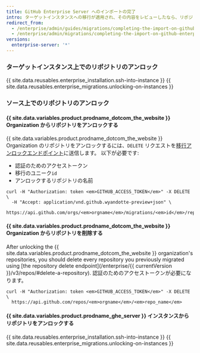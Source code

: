 ```yaml
---
title: GitHub Enterprise Server へのインポートの完了
intro: ターゲットインスタンスへの移行が適用され、その内容をレビューしたなら、リポジトリをアンロックし、ソースからそれらを削除します。 ソースデータを削除する前に、すべてが期待どおりに機能していることを確認するため2週間ほど待つことをおすすめします。
redirect_from:
  - /enterprise/admin/guides/migrations/completing-the-import-on-github-enterprise/
  - /enterprise/admin/migrations/completing-the-import-on-github-enterprise-server
versions:
  enterprise-server: '*'
---
```


### ターゲットインスタンス上でのリポジトリのアンロック

{{ site.data.reusables.enterprise_installation.ssh-into-instance }}
{{ site.data.reusables.enterprise_migrations.unlocking-on-instances }}

### ソース上でのリポジトリのアンロック

#### {{ site.data.variables.product.prodname_dotcom_the_website }} Organization からリポジトリをアンロックする

{{ site.data.variables.product.prodname_dotcom_the_website }} Organization のリポジトリをアンロックするには、`DELETE` リクエストを<a href="/rest/reference/migrations#unlock-an-organization-repository" class="dotcom-only">移行アンロックエンドポイント</a>に送信します。 以下が必要です:
  * 認証のためのアクセストークン
  * 移行のユニーク`id`
  * アンロックするリポジトリの名前
```shell
curl -H "Authorization: token <em>GITHUB_ACCESS_TOKEN</em>" -X DELETE \
  -H "Accept: application/vnd.github.wyandotte-preview+json" \
  https://api.github.com/orgs/<em>orgname</em>/migrations/<em>id</em>/repos/<em>repo_name</em>/lock
```

#### {{ site.data.variables.product.prodname_dotcom_the_website }} Organization からリポジトリを削除する

After unlocking the {{ site.data.variables.product.prodname_dotcom_the_website }} organization's repositories, you should delete every repository you previously migrated using [the repository delete endpoint](/enterprise/{{ currentVersion }}/v3/repos/#delete-a-repository). 認証のためのアクセストークンが必要になります。
```shell
curl -H "Authorization: token <em>GITHUB_ACCESS_TOKEN</em>" -X DELETE \
  https://api.github.com/repos/<em>orgname</em>/<em>repo_name</em>
```

#### {{ site.data.variables.product.prodname_ghe_server }} インスタンスからリポジトリをアンロックする

{{ site.data.reusables.enterprise_installation.ssh-into-instance }}
{{ site.data.reusables.enterprise_migrations.unlocking-on-instances }}
